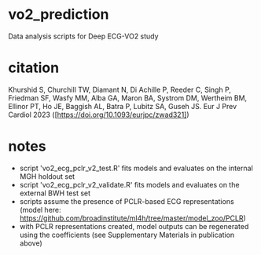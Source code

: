 # vo2_prediction
Data analysis scripts for Deep ECG-VO2 study

# citation
Khurshid S, Churchill TW, Diamant N, Di Achille P, Reeder C, Singh P, Friedman SF, Wasfy MM, Alba GA, Maron BA, Systrom DM, Wertheim BM, Ellinor PT, Ho JE, Baggish AL, Batra P, Lubitz SA, Guseh JS. Eur J Prev Cardiol 2023 ([https://doi.org/10.1093/eurjpc/zwad321])

# notes
- script 'vo2_ecg_pclr_v2_test.R' fits models and evaluates on the internal MGH holdout set
- script 'vo2_ecg_pclr_v2_validate.R' fits models and evaluates on the external BWH test set
- scripts assume the presence of PCLR-based ECG representations (model here: https://github.com/broadinstitute/ml4h/tree/master/model_zoo/PCLR)
- with PCLR representations created, model outputs can be regenerated using the coefficients (see Supplementary Materials in publication above)
